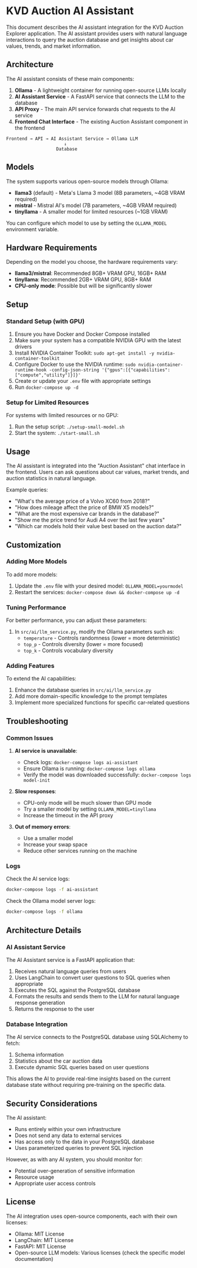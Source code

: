 # KVD Auction AI Assistant

This document describes the AI assistant integration for the KVD Auction Explorer application. The AI assistant provides users with natural language interactions to query the auction database and get insights about car values, trends, and market information.

## Architecture

The AI assistant consists of these main components:

1. **Ollama** - A lightweight container for running open-source LLMs locally
2. **AI Assistant Service** - A FastAPI service that connects the LLM to the database 
3. **API Proxy** - The main API service forwards chat requests to the AI service
4. **Frontend Chat Interface** - The existing Auction Assistant component in the frontend

```
Frontend → API → AI Assistant Service → Ollama LLM
                      ↓
                   Database
```

## Models

The system supports various open-source models through Ollama:

- **llama3** (default) - Meta's Llama 3 model (8B parameters, ~4GB VRAM required)
- **mistral** - Mistral AI's model (7B parameters, ~4GB VRAM required)
- **tinyllama** - A smaller model for limited resources (~1GB VRAM)

You can configure which model to use by setting the `OLLAMA_MODEL` environment variable.

## Hardware Requirements

Depending on the model you choose, the hardware requirements vary:

- **llama3/mistral**: Recommended 8GB+ VRAM GPU, 16GB+ RAM
- **tinyllama**: Recommended 2GB+ VRAM GPU, 8GB+ RAM
- **CPU-only mode**: Possible but will be significantly slower

## Setup

### Standard Setup (with GPU)

1. Ensure you have Docker and Docker Compose installed
2. Make sure your system has a compatible NVIDIA GPU with the latest drivers
3. Install NVIDIA Container Toolkit: `sudo apt-get install -y nvidia-container-toolkit`
4. Configure Docker to use the NVIDIA runtime: `sudo nvidia-container-runtime-hook -config-json-string '{"gpus":[{"capabilities":["compute","utility"]}]}'`
5. Create or update your `.env` file with appropriate settings
6. Run `docker-compose up -d`

### Setup for Limited Resources

For systems with limited resources or no GPU:

1. Run the setup script: `./setup-small-model.sh`
2. Start the system: `./start-small.sh`

## Usage

The AI assistant is integrated into the "Auction Assistant" chat interface in the frontend. Users can ask questions about car values, market trends, and auction statistics in natural language.

Example queries:

- "What's the average price of a Volvo XC60 from 2018?"
- "How does mileage affect the price of BMW X5 models?"
- "What are the most expensive car brands in the database?"
- "Show me the price trend for Audi A4 over the last few years"
- "Which car models hold their value best based on the auction data?"

## Customization

### Adding More Models

To add more models:

1. Update the `.env` file with your desired model: `OLLAMA_MODEL=yourmodel`
2. Restart the services: `docker-compose down && docker-compose up -d`

### Tuning Performance

For better performance, you can adjust these parameters:

1. In `src/ai/llm_service.py`, modify the Ollama parameters such as:
   - `temperature` - Controls randomness (lower = more deterministic)
   - `top_p` - Controls diversity (lower = more focused)
   - `top_k` - Controls vocabulary diversity

### Adding Features

To extend the AI capabilities:

1. Enhance the database queries in `src/ai/llm_service.py`
2. Add more domain-specific knowledge to the prompt templates
3. Implement more specialized functions for specific car-related questions

## Troubleshooting

### Common Issues

1. **AI service is unavailable**:
   - Check logs: `docker-compose logs ai-assistant`
   - Ensure Ollama is running: `docker-compose logs ollama`
   - Verify the model was downloaded successfully: `docker-compose logs model-init`

2. **Slow responses**:
   - CPU-only mode will be much slower than GPU mode
   - Try a smaller model by setting `OLLAMA_MODEL=tinyllama`
   - Increase the timeout in the API proxy

3. **Out of memory errors**:
   - Use a smaller model
   - Increase your swap space
   - Reduce other services running on the machine

### Logs

Check the AI service logs:

```bash
docker-compose logs -f ai-assistant
```

Check the Ollama model server logs:

```bash
docker-compose logs -f ollama
```

## Architecture Details

### AI Assistant Service

The AI Assistant service is a FastAPI application that:

1. Receives natural language queries from users
2. Uses LangChain to convert user questions to SQL queries when appropriate
3. Executes the SQL against the PostgreSQL database
4. Formats the results and sends them to the LLM for natural language response generation
5. Returns the response to the user

### Database Integration

The AI service connects to the PostgreSQL database using SQLAlchemy to fetch:

1. Schema information
2. Statistics about the car auction data
3. Execute dynamic SQL queries based on user questions

This allows the AI to provide real-time insights based on the current database state without requiring pre-training on the specific data.

## Security Considerations

The AI assistant:

- Runs entirely within your own infrastructure
- Does not send any data to external services
- Has access only to the data in your PostgreSQL database
- Uses parameterized queries to prevent SQL injection

However, as with any AI system, you should monitor for:

- Potential over-generation of sensitive information
- Resource usage
- Appropriate user access controls

## License

The AI integration uses open-source components, each with their own licenses:

- Ollama: MIT License
- LangChain: MIT License
- FastAPI: MIT License
- Open-source LLM models: Various licenses (check the specific model documentation)